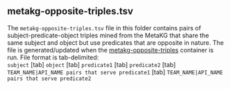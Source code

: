 ## metakg-opposite-triples.tsv
The `metakg-opposite-triples.tsv` file in this folder contains pairs of subject-predicate-object triples mined from the MetaKG that share the same subject and object but use predicates that are opposite in nature. The file is generated/updated when the [metakg-opposite-triples]() container is run. File format is tab-delimited: <br>
`subject` [tab] `object` [tab] `predicate1` [tab] `predicate2` [tab] `TEAM_NAME|API_NAME pairs that serve predicate1` [tab] `TEAM_NAME|API_NAME pairs that serve predicate2`